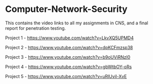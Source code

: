 # Computer-Network-Security
This contains the video links to all my assignments in CNS, and a final report for penetration testing.


Project 1 - https://www.youtube.com/watch?v=LkvXQ5UPMD4

Project 2 - https://www.youtube.com/watch?v=dpKCFmzsp38

Project 3 - https://www.youtube.com/watch?v=b9oUViRNzI0

Project 4 - https://www.youtube.com/watch?v=gbWtbOY-oRs

Project 5 - https://www.youtube.com/watch?v=uRIUvil-XvE
